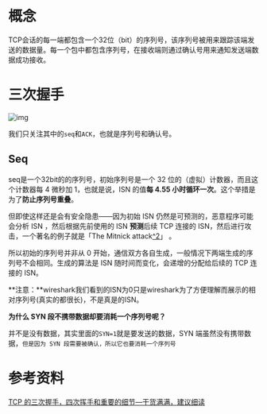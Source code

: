 # 概念

TCP会话的每一端都包含一个32位（bit）的序列号，该序列号被用来跟踪该端发送的数据量。每一个包中都包含序列号，在接收端则通过确认号用来通知发送端数据成功接收。

# 三次握手

![img](https://images0.cnblogs.com/blog2015/629726/201504/202017032776158.png)

我们只关注其中的`seq`和`ACK`，也就是序列号和确认号。

## Seq

seq是一个32bit的的序列号，初始序列号是一个 32 位的（虚拟）计数器，而且这个计数器每 4 微秒加 1，也就是说，ISN 的值**每 4.55 小时循环一次**。这个举措是为了**防止序列号重叠**。

但即使这样还是会有安全隐患——因为初始 ISN 仍然是可预测的，恶意程序可能会分析 ISN ，然后根据先前使用的 ISN **预测**后续 TCP 连接的 ISN，然后进行攻击，一个著名的例子就是「The Mitnick attack[^2](https://link.zhihu.com/?target=http%3A//wiki.cas.mcmaster.ca/index.php/The_Mitnick_attack)」 。

所以初始的序列号并非从 0 开始，通信双方各自生成，一般情况下两端生成的序列号不会相同。生成的算法是 ISN 随时间而变化，会递增的分配给后续的 TCP 连接的 ISN。

**注意：**wireshark我们看到的ISN为0只是wireshark为了方便理解而展示的相对序列号(真实的都很长)，不是真是的ISN。

**为什么 SYN 段不携带数据却要消耗一个序列号呢？**

并不是没有数据，其实里面的`SYN=1`就是要发送的数据，SYN  端虽然没有携带数据，`但是因为 SYN 段需要被确认，所以它也要消耗一个序列号`



# 参考资料

[TCP 的三次握手，四次挥手和重要的细节—干货满满，建议细读](https://zhuanlan.zhihu.com/p/96568756)